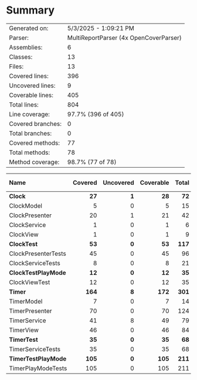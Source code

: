 ﻿# Summary
|||
|:---|:---|
| Generated on: | 5/3/2025 - 1:09:21 PM |
| Parser: | MultiReportParser (4x OpenCoverParser) |
| Assemblies: | 6 |
| Classes: | 13 |
| Files: | 13 |
| Covered lines: | 396 |
| Uncovered lines: | 9 |
| Coverable lines: | 405 |
| Total lines: | 804 |
| Line coverage: | 97.7% (396 of 405) |
| Covered branches: | 0 |
| Total branches: | 0 |
| Covered methods: | 77 |
| Total methods: | 78 |
| Method coverage: | 98.7% (77 of 78) |

|**Name**|**Covered**|**Uncovered**|**Coverable**|**Total**|**Line coverage**|**Covered**|**Total**|**Branch coverage**|**Covered**|**Total**|**Method coverage**|
|:---|---:|---:|---:|---:|---:|---:|---:|---:|---:|---:|---:|
|**Clock**|**27**|**1**|**28**|**72**|**96.4%**|**0**|**0**|****|**9**|**9**|**100%**|
|ClockModel|5|0|5|15|100%|0|0||3|3|100%|
|ClockPresenter|20|1|21|42|95.2%|0|0||4|4|100%|
|ClockService|1|0|1|6|100%|0|0||1|1|100%|
|ClockView|1|0|1|9|100%|0|0||1|1|100%|
|**ClockTest**|**53**|**0**|**53**|**117**|**100%**|**0**|**0**|****|**16**|**16**|**100%**|
|ClockPresenterTests|45|0|45|96|100%|0|0||14|14|100%|
|ClockServiceTests|8|0|8|21|100%|0|0||2|2|100%|
|**ClockTestPlayMode**|**12**|**0**|**12**|**35**|**100%**|**0**|**0**|****|**1**|**1**|**100%**|
|ClockViewTest|12|0|12|35|100%|0|0||1|1|100%|
|**Timer**|**164**|**8**|**172**|**301**|**95.3%**|**0**|**0**|****|**37**|**38**|**97.3%**|
|TimerModel|7|0|7|14|100%|0|0||3|3|100%|
|TimerPresenter|70|0|70|124|100%|0|0||9|9|100%|
|TimerService|41|8|49|79|83.6%|0|0||9|10|90%|
|TimerView|46|0|46|84|100%|0|0||16|16|100%|
|**TimerTest**|**35**|**0**|**35**|**68**|**100%**|**0**|**0**|****|**6**|**6**|**100%**|
|TimerServiceTests|35|0|35|68|100%|0|0||6|6|100%|
|**TimerTestPlayMode**|**105**|**0**|**105**|**211**|**100%**|**0**|**0**|****|**8**|**8**|**100%**|
|TimerPlayModeTests|105|0|105|211|100%|0|0||8|8|100%|
